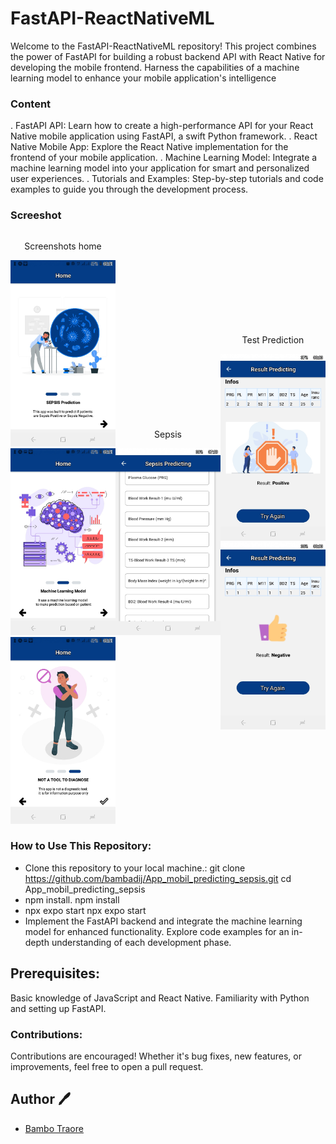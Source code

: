 # FastAPI-ReactNativeML
Welcome to the FastAPI-ReactNativeML repository! This project combines the power of FastAPI for building a robust backend API with React Native for developing the mobile frontend. 
Harness the capabilities of a machine learning model to enhance your mobile application's intelligence

### Content
. FastAPI API: Learn how to create a high-performance API for your React Native mobile application using FastAPI, a swift Python framework.
. React Native Mobile App: Explore the React Native implementation for the frontend of your mobile application.
. Machine Learning Model: Integrate a machine learning model into your application for smart and personalized user experiences.
. Tutorials and Examples: Step-by-step tutorials and code examples to guide you through the development process.

### Screeshot
<div style="display: flex; align-items: center;">
    <div style="flex: 33.33%; text-align: center;">
        <p>Screenshots home</p>
        <img src="assets/images/sep1.jpeg" alt="Top" width="300"/>
        <img src="assets/images/ml2.jpeg" alt="Top" width="300"/>
        <img src="assets/images/not2.jpeg" alt="Top" width="300"/>
    </div>
    <div style="flex: 33.33%; text-align: center;">
        <p>Sepsis</p>
        <img src="assets/images/form2.jpeg" alt="Middle" width="300"/>
        </div>
    <div style="flex: 33.33%; text-align: center;">
        <p>Test Prediction</p>
        <img src="assets/images/posi3.jpeg" alt="Middle" width="300"/>
        <img src="assets/images/neg3.jpeg" alt="Middle" width="300"/>
        </div>
</div>

### How to Use This Repository:

- Clone this repository to your local machine.:
          git clone https://github.com/bambadij/App_mobil_predicting_sepsis.git
          cd App_mobil_predicting_sepsis
- npm install.
      npm install
- npx expo start
      npx expo start
- Implement the FastAPI backend and integrate the machine learning model for enhanced functionality.
Explore code examples for an in-depth understanding of each development phase.

## Prerequisites:

Basic knowledge of JavaScript and React Native.
Familiarity with Python and setting up FastAPI.

### Contributions:
Contributions are encouraged! Whether it's bug fixes, new features, or improvements, feel free to open a pull request.

## Author 🖊️
- [Bambo Traore](https://www.linkedin.com/in/traore-bambo/)
